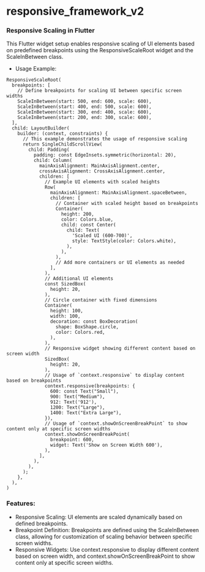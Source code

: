# responsive_framework_v2


### Responsive Scaling in Flutter
This Flutter widget setup enables responsive scaling of UI elements based on predefined breakpoints using 
the ResponsiveScaleRoot widget and the ScaleInBetween class.

* Usage Example:

```
ResponsiveScaleRoot(
  breakpoints: [
    // Define breakpoints for scaling UI between specific screen widths
    ScaleInBetween(start: 500, end: 600, scale: 600),
    ScaleInBetween(start: 400, end: 500, scale: 600),
    ScaleInBetween(start: 300, end: 400, scale: 600),
    ScaleInBetween(start: 200, end: 300, scale: 600),
  ],
  child: LayoutBuilder(
    builder: (context, constraints) {
      // This example demonstrates the usage of responsive scaling
      return SingleChildScrollView(
        child: Padding(
          padding: const EdgeInsets.symmetric(horizontal: 20),
          child: Column(
            mainAxisAlignment: MainAxisAlignment.center,
            crossAxisAlignment: CrossAxisAlignment.center,
            children: [
              // Example UI elements with scaled heights
              Row(
                mainAxisAlignment: MainAxisAlignment.spaceBetween,
                children: [
                  // Container with scaled height based on breakpoints
                  Container(
                    height: 200,
                    color: Colors.blue,
                    child: const Center(
                      child: Text(
                        'Scaled UI (600-700)',
                        style: TextStyle(color: Colors.white),
                      ),
                    ),
                  ),
                  // Add more containers or UI elements as needed
                ],
              ),
              // Additional UI elements
              const SizedBox(
                height: 20,
              ),
              // Circle container with fixed dimensions
              Container(
                height: 100,
                width: 100,
                decoration: const BoxDecoration(
                  shape: BoxShape.circle,
                  color: Colors.red,
                ),
              ),
              // Responsive widget showing different content based on screen width
              SizedBox(
                height: 20,
              ),
              // Usage of `context.responsive` to display content based on breakpoints
              context.responsive(breakpoints: {
                600: const Text("Small"),
                900: Text("Medium"),
                912: Text('912'),
                1200: Text("Large"),
                1400: Text("Extra Large"),
              }),
              // Usage of `context.showOnScreenBreakPoint` to show content only at specific screen widths
              context.showOnScreenBreakPoint(
                breakpoint: 600,
                widget: Text('Show on Screen Width 600'),
              ),
            ],
          ),
        ),
      );
    },
  ),
)
```



### Features:
 * Responsive Scaling: UI elements are scaled dynamically based on defined breakpoints.
 * Breakpoint Definition: Breakpoints are defined using the ScaleInBetween class,
                           allowing for customization of scaling behavior between specific screen widths.
 * Responsive Widgets: Use context.responsive to display different content based on screen width,
                       and context.showOnScreenBreakPoint to show content only at specific screen widths.